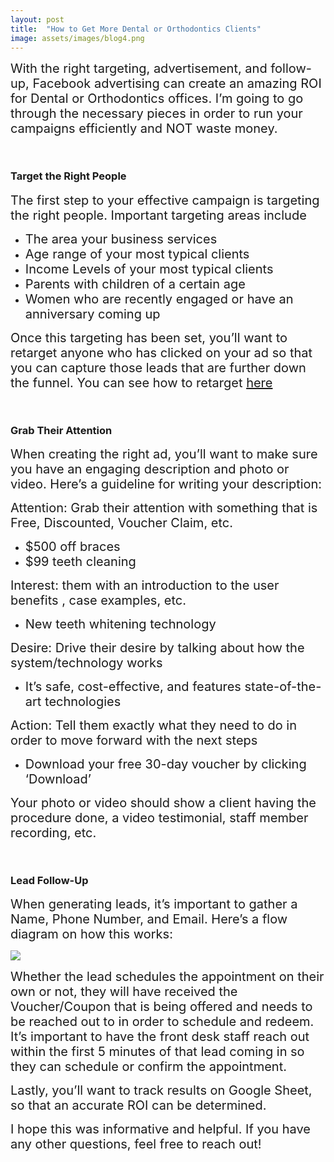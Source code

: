 ```yaml
---
layout: post
title:  "How to Get More Dental or Orthodontics Clients"
image: assets/images/blog4.png
---
```


<span style="font-size:20px; padding-bottom: 20px; padding-top: 20px">With the right targeting, advertisement, and follow-up, Facebook advertising can create an amazing ROI for Dental or Orthodontics offices. I’m going to go through the necessary pieces in order to run your campaigns efficiently and NOT waste money.</span>

<span style="padding: 300px">
</span>

### Target the Right People

<span style="font-size:20px; padding-bottom: 20px; padding-top: 20px">The first step to your effective campaign is targeting the right people. Important targeting areas include</span>

* <span style="font-size:20px; padding-bottom: 20px; padding-top: 20px">The area your business services</span>
* <span style="font-size:20px; padding-bottom: 20px; padding-top: 20px">Age range of your most typical clients</span>
* <span style="font-size:20px; padding-bottom: 20px; padding-top: 20px">Income Levels of your most typical clients</span>
* <span style="font-size:20px; padding-bottom: 20px; padding-top: 20px">Parents with children of a certain age</span>
* <span style="font-size:20px; padding-bottom: 20px; padding-top: 20px">Women who are recently engaged or have an anniversary coming up</span>

<span style="font-size:20px; padding-bottom: 20px; padding-top: 20px">Once this targeting has been set, you’ll want to retarget anyone who has clicked on your ad so that you can capture those leads that are further down the funnel. You can see how to retarget [here]({{site.baseurl}}/8-steps-real-estate-facebook-ads/)</span>

<span style="padding: 300px">
</span>

### Grab Their Attention

<span style="font-size:20px; padding-bottom: 20px; padding-top: 20px">When creating the right ad, you’ll want to make sure you have an engaging description and photo or video. Here’s a guideline for writing your description:</span>

<span style="font-size:20px; padding-bottom: 20px; padding-top: 20px">Attention: Grab their attention with something that is Free, Discounted, Voucher Claim, etc.</span>

* <span style="font-size:20px; padding-bottom: 20px; padding-top: 20px">$500 off braces</span>
* <span style="font-size:20px; padding-bottom: 20px; padding-top: 20px">$99 teeth cleaning</span>


<span style="font-size:20px; padding-bottom: 20px; padding-top: 20px">Interest: them with an introduction to the user benefits , case examples, etc.</span>

* <span style="font-size:20px; padding-bottom: 20px; padding-top: 20px">New teeth whitening technology</span>


<span style="font-size:20px; padding-bottom: 20px; padding-top: 20px">Desire: Drive their desire by talking about how the system/technology works</span>

* <span style="font-size:20px; padding-bottom: 20px; padding-top: 20px">It’s safe, cost-effective, and features state-of-the-art technologies</span>

<span style="font-size:20px; padding-bottom: 20px; padding-top: 20px">Action: Tell them exactly what they need to do in order to move forward with the next steps</span>

* <span style="font-size:20px; padding-bottom: 20px; padding-top: 20px">Download your free 30-day voucher by clicking ‘Download’</span>


<span style="font-size:20px; padding-bottom: 20px; padding-top: 20px">Your photo or video should show a client having the procedure done, a video testimonial, staff member recording, etc.</span>

<span style="padding: 300px">
</span>

### Lead Follow-Up

<span style="font-size:20px; padding-bottom: 20px; padding-top: 20px">When generating leads, it’s important to gather a Name, Phone Number, and Email. Here’s a flow diagram on how this works:</span>

![]({{site.baseurl}}/assets/images/flow.png)



<span style="font-size:20px; padding-bottom: 20px; padding-top: 20px">Whether the lead schedules the appointment on their own or not, they will have received the Voucher/Coupon that is being offered and needs to be reached out to in order to schedule and redeem. It’s important to have the front desk staff reach out within the first 5 minutes of that lead coming in so they can schedule or confirm the appointment.</span>

<span style="font-size:20px; padding-bottom: 20px; padding-top: 20px">Lastly, you’ll want to track results on Google Sheet, so that an accurate ROI can be determined.</span>

<span style="font-size:20px; padding-bottom: 20px; padding-top: 20px">I hope this was informative and helpful. If you have any other questions, feel free to reach out!</span>

